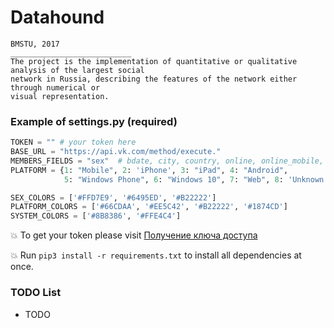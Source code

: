 # Datahound
    BMSTU, 2017
    ___________________________
    The project is the implementation of quantitative or qualitative analysis of the largest social 
    network in Russia, describing the features of the network either through numerical or 
    visual representation.
    
    
### Example of settings.py (required)

```python
TOKEN = "" # your token here
BASE_URL = "https://api.vk.com/method/execute."
MEMBERS_FIELDS = "sex"  # bdate, city, country, online, online_mobile, education, last_seen, relation
PLATFORM = {1: "Mobile", 2: 'iPhone', 3: "iPad", 4: "Android",
            5: "Windows Phone", 6: "Windows 10", 7: "Web", 8: 'Unknown'}

SEX_COLORS = ['#FFD7E9', '#6495ED', '#B22222']
PLATFORM_COLORS = ['#66CDAA', '#EE5C42', '#B22222', '#1874CD']
SYSTEM_COLORS = ['#8B8386', '#FFE4C4']
```
:collision: To get your token please visit [Получение ключа доступа](https://vk.com/dev/access_token)

:collision: Run `pip3 install -r requirements.txt` to install all dependencies at once.

### TODO List
- TODO
